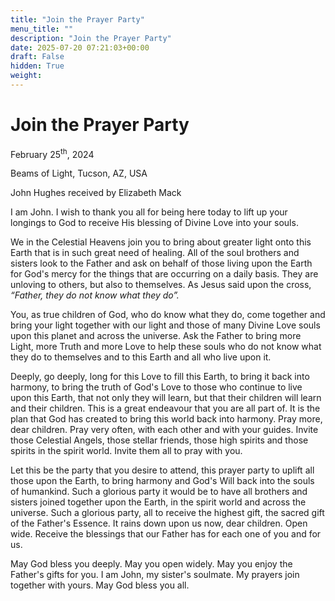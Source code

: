 ```yaml
---
title: "Join the Prayer Party"
menu_title: ""
description: "Join the Prayer Party"
date: 2025-07-20 07:21:03+00:00
draft: False
hidden: True
weight:
---
```

# Join the Prayer Party

February 25<sup>th</sup>, 2024

Beams of Light, Tucson, AZ, USA

John Hughes received by Elizabeth Mack

I am John. I wish to thank you all for being here today to lift up your longings to God to receive His blessing of Divine Love into your souls.

We in the Celestial Heavens join you to bring about greater light onto this Earth that is in such great need of healing. All of the soul brothers and sisters look to the Father and ask on behalf of those living upon the Earth for God's mercy for the things that are occurring on a daily basis. They are unloving to others, but also to themselves. As Jesus said upon the cross, *“Father, they do not know what they do”.*

You, as true children of God, who do know what they do, come together and bring your light together with our light and those of many Divine Love souls upon this planet and across the universe. Ask the Father to bring more Light, more Truth and more Love to help these souls who do not know what they do to themselves and to this Earth and all who live upon it.

Deeply, go deeply, long for this Love to fill this Earth, to bring it back into harmony, to bring the truth of God's Love to those who continue to live upon this Earth, that not only they will learn, but that their children will learn and their children. This is a great endeavour that you are all part of. It is the plan that God has created to bring this world back into harmony. Pray more, dear children. Pray very often, with each other and with your guides. Invite those Celestial Angels, those stellar friends, those high spirits and those spirits in the spirit world. Invite them all to pray with you.

Let this be the party that you desire to attend, this prayer party to uplift all those upon the Earth, to bring harmony and God's Will back into the souls of humankind. Such a glorious party it would be to have all brothers and sisters joined together upon the Earth, in the spirit world and across the universe. Such a glorious party, all to receive the highest gift, the sacred gift of the Father's Essence. It rains down upon us now, dear children. Open wide. Receive the blessings that our Father has for each one of you and for us.

May God bless you deeply. May you open widely. May you enjoy the Father's gifts for you. I am John, my sister's soulmate. My prayers join together with yours. May God bless you all.
